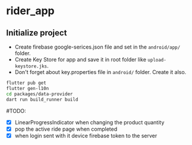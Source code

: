 # rider_app

## Initialize project

- Create firebase google-serices.json file and set in the `android/app/` folder.
- Create Key Store for app and save it in root folder like `upload-keystore.jks`.
- Don't forget about key.properties file in `android/` folder. Create it also.

```bash
flutter pub get
flutter gen-l10n
cd packages/data-provider
dart run build_runner build
```

#TODO:

- [x] LinearProgressIndicator when changing the product quantity
- [x] pop the active ride page when completed
- [x] when login sent with it device firebase token to the server
